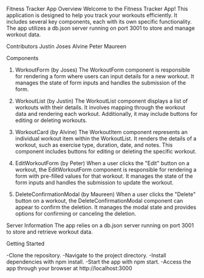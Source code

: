 Fitness Tracker App
Overview
Welcome to the Fitness Tracker App! This application is designed to help you track your workouts efficiently. It includes several key components, each with its own specific functionality. The app utilizes a db.json server running on port 3001 to store and manage workout data.

Contributors
Justin
Joses
Alvine
Peter
Maureen

Components

1. WorkoutForm (by Joses)
The WorkoutForm component is responsible for rendering a form where users can input details for a new workout. It manages the state of form inputs and handles the submission of the form.

2. WorkoutList (by Justin)
The WorkoutList component displays a list of workouts with their details. It involves mapping through the workout data and rendering each workout. Additionally, it may include buttons for editing or deleting workouts.

3. WorkoutCard (by Alvine)
The WorkoutItem component represents an individual workout item within the WorkoutList. It renders the details of a workout, such as exercise type, duration, date, and notes. This component includes buttons for editing or deleting the specific workout.

4. EditWorkoutForm (by Peter)
When a user clicks the "Edit" button on a workout, the EditWorkoutForm component is responsible for rendering a form with pre-filled values for that workout. It manages the state of the form inputs and handles the submission to update the workout.

5. DeleteConfirmationModal (by Maureen)
When a user clicks the "Delete" button on a workout, the DeleteConfirmationModal component can appear to confirm the deletion. It manages the modal state and provides options for confirming or canceling the deletion.

Server Information
The app relies on a db.json server running on port 3001 to store and retrieve workout data.

Getting Started

-Clone the repository.
-Navigate to the project directory.
-Install dependencies with npm install.
-Start the app with npm start.
-Access the app through your browser at http://localhost:3000